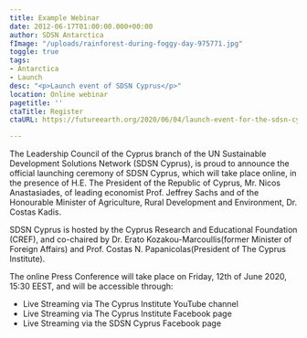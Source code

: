 ```yaml
---
title: Example Webinar
date: 2012-06-17T01:00:00.000+00:00
author: SDSN Antarctica
fImage: "/uploads/rainforest-during-foggy-day-975771.jpg"
toggle: true
tags:
- Antarctica
- Launch
desc: "<p>Launch event of SDSN Cyprus</p>"
location: Online webinar
pagetitle: ''
ctaTitle: Register
ctaURL: https://futureearth.org/2020/06/04/launch-event-for-the-sdsn-cyprus-network/

---
```

The Leadership Council of the Cyprus branch of the UN Sustainable Development Solutions Network (SDSN Cyprus), is proud to announce the official launching ceremony of SDSN Cyprus, which will take place online, in the presence of H.E. The President of the Republic of Cyprus, Mr. Nicos Anastasiades, of leading economist Prof. Jeffrey Sachs and of the Honourable Minister of Agriculture, Rural Development and Environment, Dr. Costas Kadis.

SDSN Cyprus is hosted by the Cyprus Research and Educational Foundation (CREF), and co-chaired by Dr. Erato Kozakou-Marcoullis(former Minister of Foreign Affairs) and Prof. Costas N. Papanicolas(President of The Cyprus Institute).

The online Press Conference will take place on Friday, 12th of June 2020, 15:30 EEST, and will be accessible through:

- Live Streaming via The Cyprus Institute YouTube channel
- Live Streaming via The Cyprus Institute Facebook page 
- Live Streaming via the SDSN Cyprus Facebook page